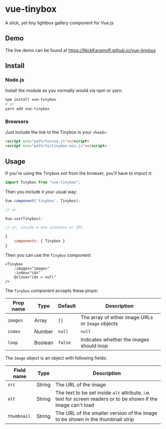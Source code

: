 # vue-tinybox

A slick, yet tiny lightbox gallery component for Vue.js

## Demo

The live demo can be found at https://NickKaramoff.github.io/vue-tinybox

## Install

### Node.js

Install the module as you normally would via npm or yarn:

```sh
npm install vue-tinybox
# or
yarn add vue-tinybox
```

### Browsers

Just include the link to the Tinybox in your `<head>`:

```html
<script src="path/to/vue.js"></script>
<script src="path/to/tinybox.min.js"></script>
```

## Usage

If you're using the Tinybox not from the browser, you'll have to import it:

```js
import Tinybox from "vue-tinybox";
```

Then you include it your usual way:

```js
Vue.component('tinybox', Tinybox);

// or

Vue.use(Tinybox);

// or, inside a Vue instance or SFC

{
    components: { Tinybox }
}
```

Then you can use the `Tinybox` component:

```vue
<Tinybox
    :images="images"
    :index="idx"
    @close="idx = null"
/>
```

The `Tinybox` component accepts these props:

| Prop name | Type          | Default | Description                                                                    |
|-----------|---------------|---------|--------------------------------------------------------------------------------|
| `images`  | Array         | `[]`    | The array of either image URLs or `Image` objects                              |
| `index`   | Number|`null` | `null`  | The index of the image that has to be shown. If `null`, the lightbox is closed |
| `loop`    | Boolean       | `false` | Indicates whether the images should loop                                       |

The `Image` object is an object with following fields:

| Field name  | Type   | Description                                                                                                    |
|-------------|--------|----------------------------------------------------------------------------------------------------------------|
| `src`       | String | The URL of the image                                                                                           |
| `alt`       | String | The text to be set inside `alt` attribute, i.e. text for screen readers or to be shown if the image can't load |
| `thumbnail` | String | The URL of the smaller version of the image to be shown in the thumbnail strip                                 |
